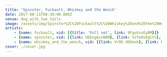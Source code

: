 ```yaml
---
title: 'Spinster, Fuckault, Whiskey and the Wench'
date: 2017-08-11T08:30:00.000Z
venue: dog_with_two_tails
image: /assets/img/Spinster%2C%20Fuckault%2C%20Whiskey%20and%20the%20Wench/cover.jpg
artists:
    - {name: fuckault, vid: [{title: 'Full set', link: 9FguVvsEyBM}]}
    - {name: spinster, vid: [{link: UbExg6zxN0M}, {link: VzYoOxOgCYs}, {link: axSh3kD8C58}, {link: ZnW8f5dbKeg}]}
    - {name: whiskey_and_the_wench, vid: [{link: Vr0E-dOUmsk}, {link: RDEO_TmtHV4}, {link: TmOvsrQU_EM}]}
cover: ./cover.jpg
---
```

